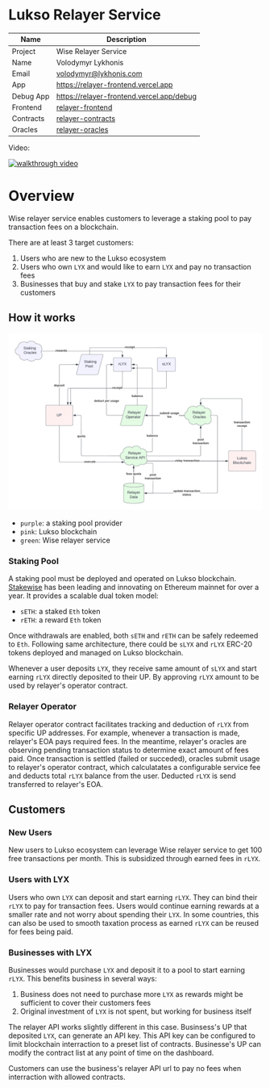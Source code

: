 # Lukso Relayer Service

| Name | Description |
| ---- | ----------- |
| Project | Wise Relayer Service |
| Name | Volodymyr Lykhonis |
| Email | volodymyr@lykhonis.com |
| App | https://relayer-frontend.vercel.app |
| Debug App | https://relayer-frontend.vercel.app/debug |
| Frontend | [relayer-frontend](https://github.com/lykhonis/relayer-frontend) |
| Contracts | [relayer-contracts](https://github.com/lykhonis/relayer-contracts) |
| Oracles | [relayer-oracles](https://github.com/lykhonis/relayer-oracles) |

Video:

[![walkthrough video](https://i9.ytimg.com/vi/OizE7QbIOEs/mq1.jpg?sqp=CISylZcG&rs=AOn4CLBnonWVLJB2AxxJ8Xxc8vxGMrGdWw)](https://youtu.be/OizE7QbIOEs)

# Overview

Wise relayer service enables customers to leverage a staking pool to pay transaction fees on a blockchain.

There are at least 3 target customers:
1. Users who are new to the Lukso ecosystem
2. Users who own `LYX` and would like to earn `LYX` and pay no transaction fees
3. Businesses that buy and stake `LYX` to pay transaction fees for their customers

## How it works

![overview diagram](assets/diagram-overview.png)

- `purple`: a staking pool provider
- `pink`: Lukso blockchain
- `green`: Wise relayer service

### Staking Pool

A staking pool must be deployed and operated on Lukso blockchain. [Stakewise](https://stakewise.io/) has been leading and innovating on Ethereum mainnet for over a year. It provides a scalable dual token model:
- `sETH`: a staked `Eth` token
- `rETH`: a reward `Eth` token

Once withdrawals are enabled, both `sETH` and `rETH` can be safely redeemed to `Eth`. Following same architecture, there could be `sLYX` and `rLYX` ERC-20 tokens deployed and managed on Lukso blockchain.

Whenever a user deposits `LYX`, they receive same amount of `sLYX` and start earning `rLYX` directly deposited to their UP. By approving `rLYX` amount to be used by relayer's operator contract.

### Relayer Operator

Relayer operator contract facilitates tracking and deduction of `rLYX` from specific UP addresses. For example, whenever a transaction is made, relayer's EOA pays required fees. In the meantime, relayer's oracles are observing pending transaction status to determine exact amount of fees paid. Once transaction is settled (failed or succeded), oracles submit usage to relayer's operator contract, which calculatates a configurable service fee and deducts total `rLYX` balance from the user. Deducted `rLYX` is send transferred to relayer's EOA.

## Customers

### New Users

New users to Lukso ecosystem can leverage Wise relayer service to get 100 free transactions per month. This is subsidized through earned fees in `rLYX`.

### Users with LYX

Users who own `LYX` can deposit and start earning `rLYX`. They can bind their `rLYX` to pay for transaction fees. Users would continue earning rewards at a smaller rate and not worry about spending their `LYX`. In some countries, this can also be used to smooth taxation process as earned `rLYX` can be reused for fees being paid.

### Businesses with LYX

Businesses would purchase `LYX` and deposit it to a pool to start earning `rLYX`. This benefits business in several ways:
1. Business does not need to purchase more `LYX` as rewards might be sufficient to cover their customers fees
2. Original investment of `LYX` is not spent, but working for business itself

The relayer API works slightly different in this case. Businsess's UP that deposited `LYX`, can generate an API key. This API key can be configured to limit blockchain interraction to a preset list of contracts. Businesse's UP can modify the contract list at any point of time on the dashboard.

Customers can use the business's relayer API url to pay no fees when interraction with allowed contracts.
